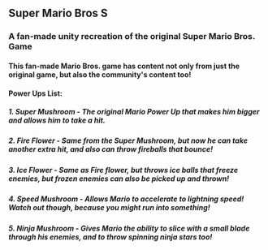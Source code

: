 ## Super Mario Bros S

### A fan-made unity recreation of the original Super Mario Bros. Game

#### This fan-made Mario Bros. game has content not only from just the original game, but also the community's content too!

#### Power Ups List:

##### 1. Super Mushroom - The original Mario Power Up that makes him bigger and allows him to take a hit.

##### 2. Fire Flower - Same from the Super Mushroom, but now he can take another extra hit, and also can throw fireballs that bounce!

##### 3. Ice Flower - Same as Fire flower, but throws ice balls that freeze enemies, but frozen enemies can also be picked up and thrown!

##### 4. Speed Mushroom - Allows Mario to accelerate to lightning speed! Watch out though, because you might run into something!

##### 5. Ninja Mushroom - Gives Mario the ability to slice with a small blade through his enemies, and to throw spinning ninja stars too!
